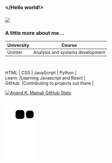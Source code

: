 ### </Hello world!>

### <img src="https://i.pinimg.com/280x280_RS/5a/f4/7b/5af47b95efe259de6340e2e8d75c7b08.jpg" width="200"><br><br> A little more about me...  

  
|     University       |              Course               | 
|----------------------|-----------------------------------|    
|       Uninter        |  Analysis and systems development |    

<br>

 HTML | CSS | JavaScript | Python | <br>
 Learn: |Learning Javascript and React |  
 GitHub: |Contributing to projects out there |
   
  
  
[![Anand K. Mainali GitHub Stats](https://github-readme-stats.vercel.app/api?username=anandmainali&show_icons=true&count_private=true)](https://github.com/anandmainali)

![snake gif](https://github.com/Formandodev/Formandodev/blob/output/github-contribution-grid-snake.svg)
  

